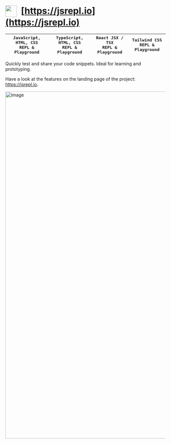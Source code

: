 # <a href="https://jsrepl.io"><img src="https://camo.githubusercontent.com/066f0ca04fcdde5775eec21e0440c4c7bc8ebb5ac8247b4db1255c172d868152/68747470733a2f2f6a737265706c2e696f2f6c6f676f2e737667" alt="" data-canonical-src="https://jsrepl.io/logo.svg" align="top" width="36" height="36" style="max-width: 100%;"></a>&nbsp;&nbsp;[https://jsrepl.io](https://jsrepl.io)

|<samp>JavaScript, HTML, CSS<br>REPL & Playground</samp>|<samp>TypeScript, HTML, CSS<br>REPL & Playground</samp>|<samp>React JSX / TSX<br>REPL & Playground</samp>|<samp>Tailwind CSS<br>REPL & Playground</samp>|
|---|---|---|---|

Quickly test and share your code snippets. Ideal for learning and prototyping.

Have a look at the features on the landing page of the project: https://jsrepl.io.

<img width="1088" alt="image" src="https://github.com/user-attachments/assets/6f0111bc-a49f-4b6b-8fab-1e07372ab4a4">

